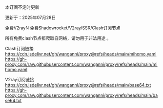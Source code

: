 本订阅不定时更新

更新于：2025年07月28日


免费V2rayN 免费Shadowrocket/V2ray/SSR/Clash订阅节点

所有免费clash节点都爬取自网络，请勿用于非法用途 。



Clash订阅链接
https://cdn.jsdelivr.net/gh/wanganni/proxy@refs/heads/main/mihomo.yaml
https://gh-proxy.com/raw.githubusercontent.com/wanganni/proxy/refs/heads/main/mihomo.yaml

V2ray订阅链接
https://cdn.jsdelivr.net/gh/wanganni/proxy@refs/heads/main/base64.txt
https://gh-proxy.com/raw.githubusercontent.com/wanganni/proxy/refs/heads/main/base64.txt
